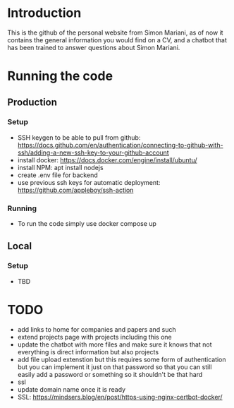 # Introduction
This is the github of the personal website from Simon Mariani, as of now it contains the general information you would find on a CV, and a chatbot that has been
trained to answer questions about Simon Mariani.


# Running the code

## Production

### Setup
- SSH keygen to be able to pull from github: https://docs.github.com/en/authentication/connecting-to-github-with-ssh/adding-a-new-ssh-key-to-your-github-account
- install docker: https://docs.docker.com/engine/install/ubuntu/
- install NPM: apt install nodejs
- create .env file for backend
- use previous ssh keys for automatic deployment: https://github.com/appleboy/ssh-action

### Running
- To run the code simply use docker compose up


## Local

### Setup
- TBD



# TODO
- add links to home for companies and papers and such
- extend projects page with projects including this one
- update the chatbot with more files and make sure it knows that not everything is direct information but also projects
- add file upload extenstion but this requires some form of authentication but you can implement it just on that password so that you can still easily add
a password or something so it shouldn't be that hard
- ssl
- update domain name once it is ready
- SSL: https://mindsers.blog/en/post/https-using-nginx-certbot-docker/




